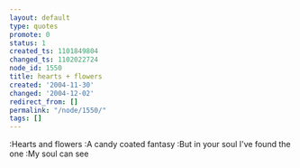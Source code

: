 ```yaml
---
layout: default
type: quotes
promote: 0
status: 1
created_ts: 1101849804
changed_ts: 1102022724
node_id: 1550
title: hearts + flowers
created: '2004-11-30'
changed: '2004-12-02'
redirect_from: []
permalink: "/node/1550/"
tags: []
---
```

:Hearts and flowers
:A candy coated fantasy
:But in your soul I've found the one
:My soul can see
